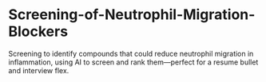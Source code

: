 # Screening-of-Neutrophil-Migration-Blockers
Screening to identify compounds that could reduce neutrophil migration in inflammation, using AI to screen and rank them—perfect for a resume bullet and interview flex.
